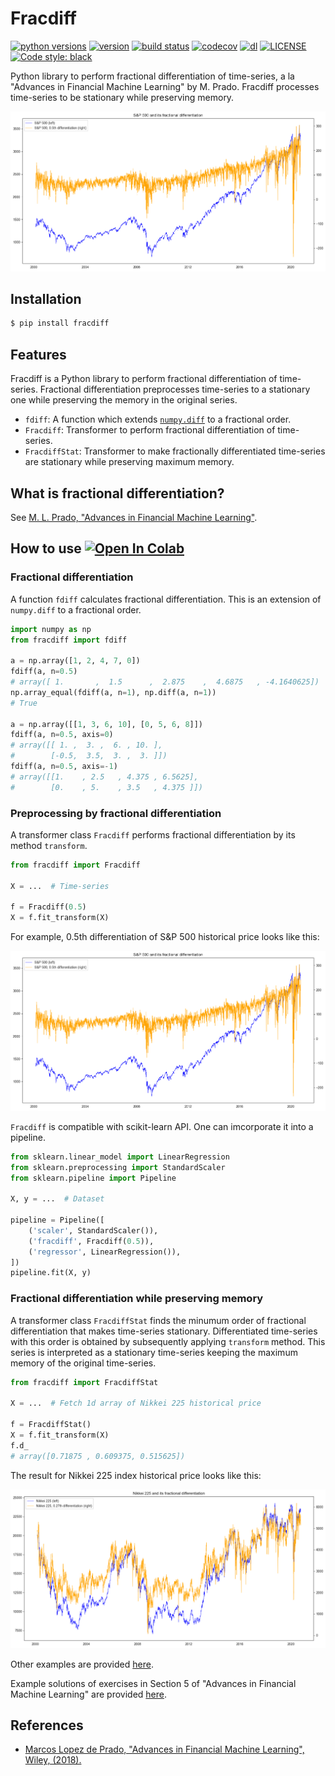 # Fracdiff

[![python versions](https://img.shields.io/pypi/pyversions/fracdiff.svg)](https://pypi.org/project/fracdiff)
[![version](https://img.shields.io/pypi/v/fracdiff.svg)](https://pypi.org/project/fracdiff)
[![build status](https://travis-ci.com/simaki/fracdiff.svg?branch=master)](https://travis-ci.com/simaki/fracdiff)
[![codecov](https://codecov.io/gh/simaki/fracdiff/branch/master/graph/badge.svg)](https://codecov.io/gh/simaki/fracdiff)
[![dl](https://img.shields.io/pypi/dm/fracdiff)](https://pypi.org/project/fracdiff)
[![LICENSE](https://img.shields.io/github/license/simaki/fracdiff)](LICENSE)
[![Code style: black](https://img.shields.io/badge/code%20style-black-000000.svg)](https://github.com/psf/black)

Python library to perform fractional differentiation of time-series,
a la "Advances in Financial Machine Learning" by M. Prado.
Fracdiff processes time-series to be stationary while preserving memory.

![spx](./sample/howto/spx.png)

## Installation

```sh
$ pip install fracdiff
```

## Features

Fracdiff is a Python library to perform fractional differentiation of time-series.
Fractional differentiation preprocesses time-series to a stationary one while preserving the memory in the original series.

- `fdiff`: A function which extends [`numpy.diff`](https://numpy.org/doc/stable/reference/generated/numpy.diff.html) to a fractional order.
- `Fracdiff`: Transformer to perform fractional differentiation of time-series.
- `FracdiffStat`: Transformer to make fractionally differentiated time-series are stationary while preserving maximum memory.

## What is fractional differentiation?

See [M. L. Prado, "Advances in Financial Machine Learning"][prado].

## How to use [![Open In Colab](https://colab.research.google.com/assets/colab-badge.svg)](https://colab.research.google.com/github/simaki/fracdiff/blob/master/sample/howto/howto.ipynb)

### Fractional differentiation

A function `fdiff` calculates fractional differentiation.
This is an extension of `numpy.diff` to a fractional order.

```python
import numpy as np
from fracdiff import fdiff

a = np.array([1, 2, 4, 7, 0])
fdiff(a, n=0.5)
# array([ 1.       ,  1.5      ,  2.875    ,  4.6875   , -4.1640625])
np.array_equal(fdiff(a, n=1), np.diff(a, n=1))
# True

a = np.array([[1, 3, 6, 10], [0, 5, 6, 8]])
fdiff(a, n=0.5, axis=0)
# array([[ 1. ,  3. ,  6. , 10. ],
#        [-0.5,  3.5,  3. ,  3. ]])
fdiff(a, n=0.5, axis=-1)
# array([[1.    , 2.5   , 4.375 , 6.5625],
#        [0.    , 5.    , 3.5   , 4.375 ]])
```

### Preprocessing by fractional differentiation

A transformer class `Fracdiff` performs fractional differentiation by its method `transform`.

```python
from fracdiff import Fracdiff

X = ...  # Time-series

f = Fracdiff(0.5)
X = f.fit_transform(X)
```

For example, 0.5th differentiation of S&P 500 historical price looks like this:

![spx](./sample/howto/spx.png)

`Fracdiff` is compatible with scikit-learn API.
One can imcorporate it into a pipeline.

```python
from sklearn.linear_model import LinearRegression
from sklearn.preprocessing import StandardScaler
from sklearn.pipeline import Pipeline

X, y = ...  # Dataset

pipeline = Pipeline([
    ('scaler', StandardScaler()),
    ('fracdiff', Fracdiff(0.5)),
    ('regressor', LinearRegression()),
])
pipeline.fit(X, y)
```

### Fractional differentiation while preserving memory

A transformer class `FracdiffStat` finds the minumum order of fractional differentiation that makes time-series stationary.
Differentiated time-series with this order is obtained by subsequently applying `transform` method.
This series is interpreted as a stationary time-series keeping the maximum memory of the original time-series.

```python
from fracdiff import FracdiffStat

X = ...  # Fetch 1d array of Nikkei 225 historical price

f = FracdiffStat()
X = f.fit_transform(X)
f.d_
# array([0.71875 , 0.609375, 0.515625])
```

The result for Nikkei 225 index historical price looks like this:

![nky](./sample/howto/nky.png)

Other examples are provided [here](sample/examples/examples.ipynb).

Example solutions of exercises in Section 5 of "Advances in Financial Machine Learning" are provided [here](sample/exercise/exercise.ipynb).

## References

- [Marcos Lopez de Prado, "Advances in Financial Machine Learning", Wiley, (2018).][prado]

[prado]: https://www.wiley.com/en-us/Advances+in+Financial+Machine+Learning-p-9781119482086
